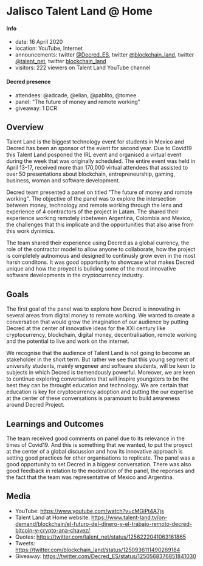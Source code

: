 # Jalisco Talent Land @ Home

#### Info

- date: 16 April 2020
- location: YouTube, Internet
- announcements: twitter [@Decred_ES](https://twitter.com/Decred_ES/status/1250497575016435712), twitter [@blockchain_land](https://twitter.com/blockchain_land/status/1250470211888787459), twitter [@talent_net](https://twitter.com/talent_net/status/1250419837030952960), twitter [blockchain_land](https://twitter.com/blockchain_land/status/1250538840768434176)
- visitors: 222 viewers on Talent Land YouTube channel

#### Decred presence

- attendees: @adcade, @elian, @pablito, @tomee
- panel: "The future of money and remote working"
- giveaway: 1 DCR

## Overview

Talent Land is the biggest technology event for students in Mexico and Decred has been an sponsor of the event for second year. Due to Covid19 this Talent Land posponed the IRL event and organised a virtual event during the week that was originally scheduled. The entire event was held in April 13-17, received more than 170,000 virtual attendees that assisted to over 50 presentations about blockchain, entrepreneurship, gaming, business, woman and software development.

Decred team presented a panel on titled "The future of money and romote working". The objective of the panel was to explore the intersection between money, technology and remote working through the lens and experience of 4 contractors of the project in Latam. The shared their experience working remotely inbetween Argentina, Colombia and Mexico, the challenges that this implicate and the opportunities that also arise from this work dynimics.

The team shared their experience using Decred as a global currency, the role of the contractor model to allow anyone to collaborate, how the project is completely autnomous and designed to continusly grow even in the most harsh conditons. It was good opportunity to showcase what makes Decred unique and how the proyect is building some of the most innovative software developments in the cryptocurrency industry.

## Goals

The first goal of the panel was to explore how Decred is innovating in several areas from digital money to remote working. We wanted to create a conversation that would grow the imagination of our audience by putting Decred at the center of innovative ideas for the XXI century like cryptocurrency, blockchain, digital money, decentralisation, remote working and the potential to live and work on the internet.

We recognise that the audience of Talent Land is not going to become an stakeholder in the short term. But rather we see that this young segment of university students, mainly engeneer and software students, will be keen to subjects in which Decred is tremendously powerful. Moreover, we are keen to continue exploring conversations that will inspire youngsters to be the best they can be throught education and technology. We are certain that education is key for cryptocurrency adoption and putting the our expertise at the center of these conversations is paramount to build awareness around Decred Project.

## Learnings and Outcomes

The team received good comments on panel due to its relevance in the times of Covid19. And this is something that we wanted, to put the proyect at the center of a global discussion and how its innovative approach is setting good practices for other organisations to replicate. The panel was a good opportunity to set Decred in a biggesr conversation. There was also good feedback in relation to the moderation of the panel, the reponses and the fact that the team was representative of Mexico and Argentina.

## Media

- YouTube: https://www.youtube.com/watch?v=cMGiPt4A7js
- Talent Land at Home website: https://www.talent-land.tv/on-demand/blockchain/el-futuro-del-dinero-y-el-trabajo-remoto-decred-bitcoin-y-crypto-ana-chavez/
- Quotes: https://twitter.com/talent_net/status/1256222041063161865
- Tweets: https://twitter.com/blockchain_land/status/1250936111490269184
- Giveaway: https://twitter.com/Decred_ES/status/1250568376851841030
